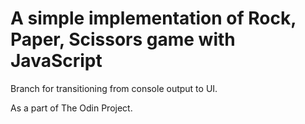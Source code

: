 # A simple implementation of Rock, Paper, Scissors game with JavaScript
Branch for transitioning from console output to UI.

As a part of The Odin Project.
